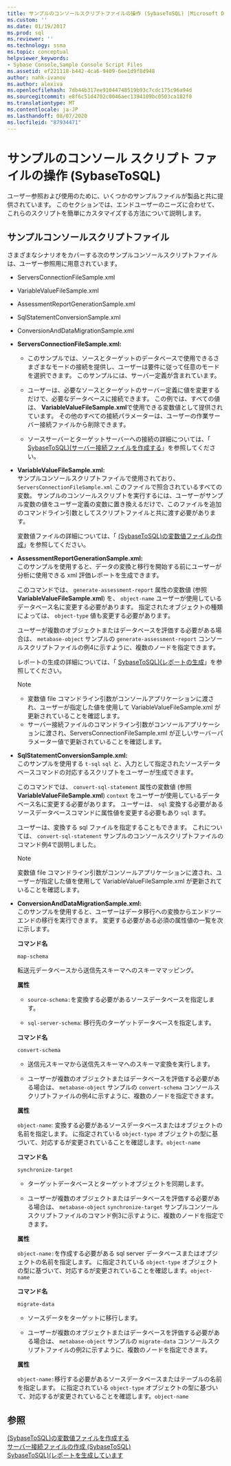 ```yaml
---
title: サンプルのコンソールスクリプトファイルの操作 (SybaseToSQL) |Microsoft Docs
ms.custom: ''
ms.date: 01/19/2017
ms.prod: sql
ms.reviewer: ''
ms.technology: ssma
ms.topic: conceptual
helpviewer_keywords:
- Sybase Console,Sample Console Script Files
ms.assetid: ef221118-b442-4ca6-9409-6ee1d9f8d948
author: nahk-ivanov
ms.author: alexiva
ms.openlocfilehash: 7db44b317ee91044748519b93c7cdc175c96a94d
ms.sourcegitcommit: e8f6c51d4702c0046aec1394109bc0503ca182f0
ms.translationtype: MT
ms.contentlocale: ja-JP
ms.lasthandoff: 08/07/2020
ms.locfileid: "87934471"
---
```

# <a name="working-with-the-sample-console-script-files-sybasetosql"></a>サンプルのコンソール スクリプト ファイルの操作 (SybaseToSQL)
ユーザー参照および使用のために、いくつかのサンプルファイルが製品と共に提供されています。 このセクションでは、エンドユーザーのニーズに合わせて、これらのスクリプトを簡単にカスタマイズする方法について説明します。  
  
## <a name="sample-console-script-files"></a>サンプルコンソールスクリプトファイル  
さまざまなシナリオをカバーする次のサンプルコンソールスクリプトファイルは、ユーザー参照用に用意されています。  
  
-   ServersConnectionFileSample.xml  
  
-   VariableValueFileSample.xml  
  
-   AssessmentReportGenerationSample.xml  
  
-   SqlStatementConversionSample.xml  
  
-   ConversionAndDataMigrationSample.xml  
  
-   **ServersConnectionFileSample.xml:**  
  
    -   このサンプルでは、ソースとターゲットのデータベースで使用できるさまざまなモードの接続を提供し、ユーザーは要件に従って任意のモードを選択できます。 このサンプルには、サーバー定義が含まれています。  
  
    -   ユーザーは、必要なソースとターゲットのサーバー定義に値を変更するだけで、必要なデータベースに接続できます。 この例では、すべての値は、 **VariableValueFileSample.xml**で使用できる変数値として提供されています。  その他のすべての接続パラメーターは、ユーザーの作業サーバー接続ファイルから削除できます。  
  
    -   ソースサーバーとターゲットサーバーへの接続の詳細については、「 [SybaseToSQL&#41;&#40;サーバー接続ファイルを作成する](../../ssma/sybase/creating-the-server-connection-files-sybasetosql.md)」を参照してください。  
  
-   **VariableValueFileSample.xml:**  
    サンプルコンソールスクリプトファイルで使用されており、 `ServersConnectionFileSample.xml` このファイルで照合されているすべての変数。 サンプルのコンソールスクリプトを実行するには、ユーザーがサンプル変数の値をユーザー定義の変数に置き換えるだけで、このファイルを追加のコマンドライン引数としてスクリプトファイルと共に渡す必要があります。  
  
    変数値ファイルの詳細については、「 [&#40;SybaseToSQL&#41;の変数値ファイルの作成](../../ssma/sybase/creating-variable-value-files-sybasetosql.md)」を参照してください。  
  
-   **AssessmentReportGenerationSample.xml:**  
    このサンプルを使用すると、データの変換と移行を開始する前にユーザーが分析に使用できる xml 評価レポートを生成できます。  
  
    このコマンドでは、 `generate-assessment-report` 属性の変数値 (参照**VariableValueFileSample.xml**) を、 `object-name` ユーザーが使用しているデータベース名に変更する必要があります。 指定されたオブジェクトの種類によっては、 `object-type` 値も変更する必要があります。  
  
    ユーザーが複数のオブジェクトまたはデータベースを評価する必要がある場合は、 `metabase-object` サンプルの `generate-assessment-report` コンソールスクリプトファイルの例4に示すように、複数のノードを指定できます。  
  
    レポートの生成の詳細については、「 [SybaseToSQL&#41;&#40;レポートの生成](../../ssma/sybase/generating-reports-sybasetosql.md)」を参照してください。  
  
    > [!NOTE]  
    > -   変数値 file コマンドライン引数がコンソールアプリケーションに渡され、ユーザーが指定した値を使用して VariableValueFileSample.xml が更新されていることを確認します。  
    > -   サーバー接続ファイルのコマンドライン引数がコンソールアプリケーションに渡され、ServersConnectionFileSample.xml が正しいサーバーパラメーター値で更新されていることを確認します。  
  
-   **SqlStatementConversionSample.xml:**  
    このサンプルを使用する `t-sql` `sql` と、入力として指定されたソースデータベースコマンドの対応するスクリプトをユーザーが生成できます。  
  
    このコマンドでは、 `convert-sql-statement` 属性の変数値 (参照**VariableValueFileSample.xml**) `context` をユーザーが使用しているデータベース名に変更する必要があります。 ユーザーは、 `sql` 変換する必要があるソースデータベースコマンドに属性値を変更する必要もあり `sql` ます。  
  
    ユーザーは、変換する sql ファイルを指定することもできます。 これについては、 `convert-sql-statement` サンプルのコンソールスクリプトファイルのコマンド例4で説明しました。  
  
    > [!NOTE]  
    > 変数値 file コマンドライン引数がコンソールアプリケーションに渡され、ユーザーが指定した値を使用して VariableValueFileSample.xml が更新されていることを確認します。  
  
-   **ConversionAndDataMigrationSample.xml:**  
     このサンプルを使用すると、ユーザーはデータ移行への変換からエンドツーエンドの移行を実行できます。 変更する必要がある必須の属性値の一覧を次に示します。  
  
    **コマンド名**  
  
    `map-schema`  
  
    転送元データベースから送信先スキーマへのスキーママッピング。  
  
    **属性**  
  
    -   `source-schema:`を変換する必要があるソースデータベースを指定します。  
  
    -   `sql-server-schema`: 移行先のターゲットデータベースを指定します。  
  
    **コマンド名**  
  
    `convert-schema`  
  
    -   送信元スキーマから送信先スキーマへのスキーマ変換を実行します。  
  
    -   ユーザーが複数のオブジェクトまたはデータベースを評価する必要がある場合は、 `metabase-object` サンプルの `convert-schema` コンソールスクリプトファイルの例4に示すように、複数のノードを指定できます。  
  
    **属性**  
  
    `object-name`: 変換する必要があるソースデータベースまたはオブジェクトの名前を指定します。 に指定されている `object-type` オブジェクトの型に基づいて、対応するが変更されていることを確認します。`object-name`  
  
    **コマンド名**  
  
    `synchronize-target`  
  
    -   ターゲットデータベースとターゲットオブジェクトを同期します。  
  
    -   ユーザーが複数のオブジェクトまたはデータベースを評価する必要がある場合は、 `metabase-object` `synchronize-target` サンプルコンソールスクリプトファイルのコマンド例3に示すように、複数のノードを指定できます。  
  
    **属性**  
  
    `object-name:`を作成する必要がある sql server データベースまたはオブジェクトの名前を指定します。 に指定されている `object-type` オブジェクトの型に基づいて、対応するが変更されていることを確認します。`object-name`  
  
    **コマンド名**  
  
    `migrate-data`  
  
    -   ソースデータをターゲットに移行します。  
  
    -   ユーザーが複数のオブジェクトまたはデータベースを評価する必要がある場合は、 `metabase-object` サンプルの `migrate-data` コンソールスクリプトファイルの例2に示すように、複数のノードを指定できます。  
  
    **属性**  
  
    `object-name:`移行する必要があるソースデータベースまたはテーブルの名前を指定します。 に指定されている `object-type` オブジェクトの型に基づいて、対応するが変更されていることを確認します。`object-name`  
  
## <a name="see-also"></a>参照  
[&#40;SybaseToSQL&#41;の変数値ファイルを作成する](../../ssma/sybase/creating-variable-value-files-sybasetosql.md)  
[サーバー接続ファイルの作成 &#40;SybaseToSQL&#41;](../../ssma/sybase/creating-the-server-connection-files-sybasetosql.md)  
[SybaseToSQL&#41;&#40;レポートを生成しています](../../ssma/sybase/generating-reports-sybasetosql.md)  
  
